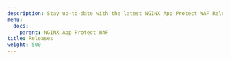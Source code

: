 ```yaml
---
description: Stay up-to-date with the latest NGINX App Protect WAF Release.
menu:
  docs:
    parent: NGINX App Protect WAF
title: Releases
weight: 500
---
```

